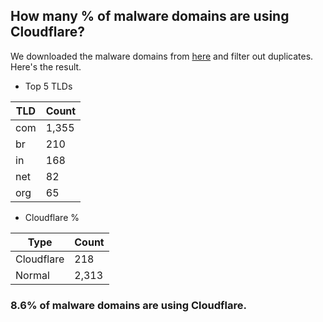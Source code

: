 ## How many % of malware domains are using Cloudflare?


We downloaded the malware domains from [here](https://urlhaus.abuse.ch) and filter out duplicates.
Here's the result.


[//]: # (start replacement)


- Top 5 TLDs

| TLD | Count |
| --- | --- |
| com | 1,355 |
| br | 210 |
| in | 168 |
| net | 82 |
| org | 65 |


- Cloudflare %

| Type | Count |
| --- | --- |
| Cloudflare | 218 |
| Normal | 2,313 |


### 8.6% of malware domains are using Cloudflare.